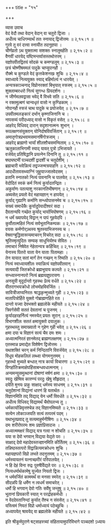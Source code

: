 +++
title = "१५"

+++

व्यास उवाच  
वेदं वेदौ तथा वेदान् वेदान् वा चतुरो द्विजाः ।  
अधीत्य चाधिगम्यार्थं ततः स्नायाद् द्विजोत्तमः ॥ २,१५।१ ॥  
गुरवे तु वरं दत्त्वा स्नायीत तदनुज्ञया ।  
चीर्णव्रतो ऽथ युक्तात्मा सशक्तः स्नातुमर्हति ॥ २,१५।२ ॥  
वैणवीं धारयेद् यष्टिमन्तर्वासस्तथोत्तरम् ।  
यज्ञोपवीतद्वितयं सोदकं च कमण्डलुम् ॥ २,१५।३ ॥  
छत्रं चोष्णीषममलं पादुके चाप्युपानहौ ।  
रौक्मे च कुण्डले वेदं कृत्तकेशनखः शुचिः ॥ २,१५।४ ॥  
स्वाध्याये नित्ययुक्तः स्याद् बहिर्माल्यं न धारयेत् ।  
अन्यत्रकाञ्चनाद् विप्रोनरक्तां बिभृयात् स्त्रजम् ॥ २,१५।५ ॥  
शुक्लाम्बरधरो नित्यं सुगन्धः प्रियदर्शनः ।  
न जीर्णमलवद्वासा भवेद् वै विभवे सति ॥ २,१५।६ ॥  
न रक्तमुल्बणं चान्यधृतं वासो न कुण्डिकाम् ।  
नोपानहौ स्त्रजं चाथ पादुके च प्रयोजयेत् ॥ २,१५।७ ॥  
उपवीतमलङ्कारं दर्भान् कृष्णाजिनानि च ।  
नापसव्यं परीदध्याद् वासो न विकृतं वसेत् ॥ २,१५।८ ॥  
आहरेद् विधिवद् दारान् सदृशानात्मनः शुभान् ।  
रूपलक्षणसंयुक्तान् योनिदोषविवर्जितान् ॥ २,१५।९ ॥  
अमातृगोत्रप्रभवामसमानर्षिगोत्रजाम् ।  
आहरेद् ब्राह्मणो भार्यां शीलशौचसमन्विताम् ॥ २,१५।१० ॥  
ऋतुकालाभिगामी स्याद् यावत् पुत्रो ऽभिजायते ।  
वर्जयेत् प्रतिषिद्धानि प्रयत्नेन दिनानि तु ॥ २,१५।११ ॥  
षष्ठ्यष्टमीं पञ्चदशीं द्वादशीं च चतुर्दशीम् ।  
ब्रह्मचारी भवेन्नित्यं तद्वज्जन्मत्रयाहनि ॥ २,१५।१२ ॥  
आदधीतावसथ्याग्निं जुहुयाज्जातवेदसम् ।  
व्रतानि स्नातको नित्यं पावनानि च पालयेत् ॥ २,१५।१३ ॥  
वेदोदितं स्वकं कर्म नित्यं कुर्यादतन्द्रितः ।  
अकुर्वाणः पतत्याशु नरकानतिभीषणान् ॥ २,१५।१४ ॥  
अब्यसेत् प्रयतो वेदं महायज्ञान् न हापयेत् ।  
कुर्याद् गृह्याणि कर्माणि सन्ध्योपासनमेव च ॥ २,१५।१५ ॥  
सख्यं समाधैकैः कुर्यादुपेयादीश्वरं सदा ।  
दैवतान्यपि गच्छेत कुर्याद् भार्याभिपोषणम् ॥ २,१५।१६ ॥  
न धर्मं ख्यापयेद् विद्वान् न पापं गूहयेदपि ।  
कुर्वोतात्महितं नित्यं सर्वभूतानिकम्पकः ॥ २,१५।१७ ॥  
वयसः कर्मणोर्ऽथस्य श्रुतस्याभिजनस्य च ।  
वेषवाग्बुद्धिसारूप्यमाचरन् विचरेत् सदा ॥ २,१५।१८ ॥  
श्रुतिस्मृत्युदितः सम्यक् साधुभिर्यश्च सेवितः ।  
तमाचारं निषेवेत नेहेतान्यत्र कर्हिचित् ॥ २,१५।१९ ॥  
येनास्य पितरो याता येन याताः पितामहाः ।  
तेन यायात् सतां मार्गं तेन गच्छन् न रिष्यति ॥ २,१५।२० ॥  
नित्यं स्वाध्यायशीलः स्यान्नित्यं यज्ञोपवीतवान् ।  
सत्यवादी जितक्रोधो ब्रह्मभूयाय कल्पते ॥ २,१५।२१ ॥  
सन्ध्यास्नानपरो नित्यं ब्रह्मयज्ञुपरायणः ।  
अनसूयी मृदुर्दान्तो गृहस्थः प्रेत्य वर्धते ॥ २,१५।२२ ॥  
वीतरागभयक्रोधो लोभमोहविवर्जितः ।  
सावित्रीजाप्यनिरतः श्राद्धकृन्मुच्यते गृही ॥ २,१५।२३ ॥  
मातापित्रोर्हिते युक्तो गोब्राह्मणहिते रतः ।  
दान्तो यज्वा देवभक्तो ब्रह्मलोके महीयते ॥ २,१५।२४ ॥  
त्रिवर्गसेवी सततं देवतानां च पूजनम् ।  
कुर्यादहरहर्नित्यं नमस्येत् प्रयतः सुरान् ॥ २,१५।२५ ॥  
विभागशीलः सततं क्षमायुक्तो दयालुकः ।  
गृहस्थस्तु समाख्यातो न गृहेण गृही भवेत् ॥ २,१५।२६ ॥  
क्षमा दया च विज्ञानं सत्यं चैव दमः शमः ।  
अध्यात्मनिरतं ज्ञानमेतद् ब्राह्मणलक्षणम् ॥ २,१५।२७ ॥  
एतस्मान्न प्रमाद्येत विशेषेण द्विजोत्तमः ।  
यथाशक्तिं चरन् कर्म निन्दितानि विवर्जयेत् ॥ २,१५।२८ ॥  
विधूय मोहकलिलं लब्ध्वा योगमनुत्तमम् ।  
गृहस्थो मुच्यते बन्धात् नात्र कार्या विचारणा ॥ २,१५।२९ ॥  
विगर्हातिक्रमाक्षेपहिंसाबन्धवधात्मनाम् ।  
अन्यमन्युसमुत्थानां दोषाणां मर्षणं क्षमा ॥ २,१५।३० ॥  
स्वदुः खेष्विव कारुण्यं परदुः खेषु सौहृदात् ।  
दयेति मुनयः प्राहुः साक्षाद् धर्मस्य साधनम् ॥ २,१५।३१ ॥  
चतुर्दशानां विद्यानां धारणं हि यतार्थतः ।  
विज्ञानमिति तद् विद्याद् येन धर्मो विवर्धते ॥ २,१५।३२ ॥  
अधीत्य विधिवद् विद्यामर्थं चैवोपलभ्य तु ।  
धर्मकार्यान्निवृत्तश्चेन्न तद् विज्ञानमिष्यते ॥ २,१५।३३ ॥  
सत्येन लोकाञ्जयति सत्यं तत्परमं पदम् ।  
यथाभूतप्रवाद् तु सत्यमाहुर्मनीषिणः ॥ २,१५।३४ ॥  
दमः शरीरोपरमः शमः प्रज्ञाप्रिसादजः ।  
अध्यात्ममक्षरं विद्याद् यत्र गत्वा न शोचति ॥ २,१५।३५ ॥  
यया स देवो भगवान् विद्यया वेद्यते परः ।  
साक्षाद् देवो महादेवस्तज्ज्ञानमिति कीर्तितम् ॥ २,१५।३६ ॥  
तन्निष्ठस्तत्परो विद्वान्नित्यमक्रोधनः शुचिः ।  
महायज्ञपरो विप्रो लभते तदनुत्तमम् ॥ २,१५।३७ ॥  
धर्मस्यायतनं यत्नाच्छरीरं परिपालयेत् ।  
न हि देहं विना रुद्रः पुरुषैर्विद्यते परः ॥ २,१५।३८ ॥  
नित्यधर्मार्थकामेषु युज्येत नियतो द्विजः ।  
न धर्मवर्जितं काममर्थं वा मनसा स्मरेत् ॥ २,१५।३९ ॥  
सीदन्नपि हि धर्मेण न त्वधर्मं समाचरेत् ।  
धर्मो हि भगवान् देवो गतिः सर्वेषु जन्तुषु ॥ २,१५।४० ॥  
भूतानां प्रियकारी स्यात् न परद्रोहकर्मधीः ।  
न वेददेवतानिन्दां कुर्यात् तैश्च न संवसेत् ॥ २,१५।४१ ॥  
यस्त्विमं नियतं विप्रो धर्माध्यायं पठेच्छुचिः ।  
अध्यापयेत् श्रावयेद् वा ब्रह्मलोके महीयते ॥ २,१५।४२ ॥  
    
इति श्रीकूर्मपुराणे षट्साहस्त्र्यां संहितायामुपरिविभागे पञ्चदशो ऽध्यायः
